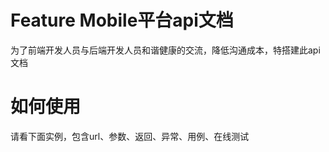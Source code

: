 # Feature Mobile平台api文档

为了前端开发人员与后端开发人员和谐健康的交流，降低沟通成本，特搭建此api文档

# 如何使用

请看下面实例，包含url、参数、返回、异常、用例、在线测试



